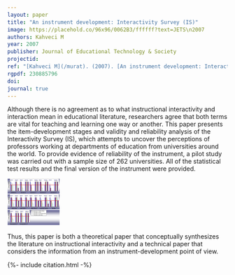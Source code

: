 ```yaml
---
layout: paper
title: "An instrument development: Interactivity Survey (IS)"
image: https://placehold.co/96x96/0062B3/ffffff?text=JETS\n2007
authors: Kahveci M
year: 2007
publisher: Journal of Educational Technology & Society
projectid:
ref: "[Kahveci M](/murat). (2007). [An instrument development: Interactivity Survey (IS)](qgb). _Journal of Educational Technology & Society, 10_(3), 163-174."
rgpdf: 230885796
doi:
journal: true
---
```

Although there is no agreement as to what instructional interactivity and interaction mean in educational literature, researchers agree that both terms are vital for teaching and learning one way or another. This paper presents the item-development stages and validity and reliability analysis of the Interactivity Survey (IS), which attempts to uncover the perceptions of professors working at departments of education from universities around the world. To provide evidence of reliability of the instrument, a pilot study was carried out with a sample size of 262 universities. All of the statistical test results and the final version of the instrument were provided.

![](/images/papers/2007-03-01-interactivity-survey.png)

Thus, this paper is both a theoretical paper that conceptually synthesizes the literature on instructional interactivity and a technical paper that considers the information from an instrument-development point of view.

{%- include citation.html -%}